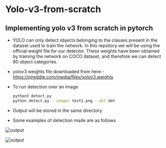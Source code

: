 # Yolo-v3-from-scratch

## Implementing yolo v3 from scratch in pytorch

* YOLO can only detect objects belonging to the classes present in the dataset used to train the network. In this repsitory we will be using the official weight file for our detector. These weights have been obtained by training the network on COCO dataset, and therefore we can detect 80 object categories.

* yolov3 weights file downloaded from here - https://pjreddie.com/media/files/yolov3.weights

* To run detection over an image
  ```sh
  python3 detect.py
  python detect.py --images test1.png --det det

  ```
* Output will be stored in the same directory.

* Some examples of detection made are as follows

![output](https://user-images.githubusercontent.com/91083791/207788921-5d2c8ec3-4733-47ab-8901-cc0d9573232a.jpg)

![output](https://user-images.githubusercontent.com/91083791/207789414-d437fbda-0b9f-4a17-a65b-f1f85199180e.jpg)
